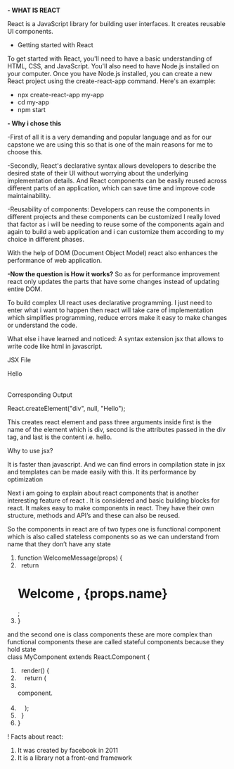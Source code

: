 
**- WHAT IS REACT**

React is a JavaScript library for building user interfaces. It creates reusable UI components.



- Getting started with React

To get started with React, you'll need to have a basic understanding of HTML, CSS, and JavaScript. You'll also need to have Node.js installed on your computer.
Once you have Node.js installed, you can create a new React project using the create-react-app command. Here's an example:

+ npx create-react-app my-app
+ cd my-app
+ npm start

**- Why i chose this**

-First of all it is a very demanding and popular language and as for our capstone we are using this so that is one of the main reasons for me to choose this.

-Secondly,
React's declarative syntax allows developers to describe the desired state of their UI without worrying about the underlying implementation details.
And React components can be easily reused across different parts of an application, which can save time and improve code maintainability.

-Reusability of components:
Developers can reuse the components in different projects and these components can be customized I really loved that factor as i will be needing to reuse some of the components again and again to build a web application and i can customize them according to my choice in different phases.

With the help of DOM (Document Object Model) react also enhances the performance of web application. 

**-Now the question is How it works?**
So as for performance improvement react only updates the parts that have some changes instead of updating entire DOM.

To build complex UI react uses declarative programming. I just need to enter what i want to happen then react will take care of implementation which simplifies programming, reduce errors make it easy to make changes or understand the code. 

What else i have learned and noticed:
A syntax extension jsx that allows to write code like html in javascript. 

JSX File

<div>Hello </div>  

Corresponding Output

React.createElement("div", null, "Hello"); 

This creates react element and pass three arguments inside first is the name of the element which is div, second is the attributes passed in the div tag, and last is the content i.e. hello.

Why to use jsx? 

It is faster than javascript. And we can find errors in compilation state in jsx and templates can be made easily with this. It its performance by optimization 

Next i am going to explain about react components that is another interesting feature of react . It is considered and basic building blocks for react. It makes easy to make components in react. They have their own structure, methods and API’s and these can also be reused. 
 
So the components in react are of two types one is functional component which is also called stateless components so as we can understand from name that they don’t have any state 
1. function WelcomeMessage(props) {  
2.   return <h1>Welcome , {props.name}</h1>;  
3. }  

and the second one is class components these are more complex than functional components these are called stateful components because they hold state 	
class MyComponent extends React.Component {  
1.   render() {  
2.     return (  
3.       <div>component.</div>  
4.     );  
5.   }  
6. }


! Facts about react:
1. It was created by facebook in 2011
2. It is a library not a front-end framework

